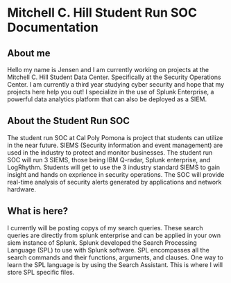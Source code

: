 # Mitchell C. Hill Student Run SOC Documentation

## About me
Hello my name is Jensen and I am currently working on projects at the Mitchell C. Hill Student Data Center. Specifically at the Security Operations Center. I am currently a third year studying cyber security and hope that my projects here help you out! I specialize in the use of Splunk Enterprise, a powerful data analytics platform that can also be deployed as a SIEM.

## About the Student Run SOC

The student run SOC at Cal Poly Pomona is project that students can utilize in the near future. SIEMS (Security information and event management) are used in the industry to protect and monitor businesses. The student run SOC will run 3 SIEMS, those being IBM Q-radar, Splunk enterprise, and LogRhythm. Students will get to use the 3 industry standard SIEMS to gain insight and hands on exprience in security operations. The SOC will provide real-time analysis of security alerts generated by applications and network hardware.

## What is here?
I currently will be posting copys of my search queries. These search queries are directly from splunk enterprise and can be applied in your own siem instance of Splunk. Splunk developed the Search Processing Language (SPL) to use with Splunk software. SPL encompasses all the search commands and their functions, arguments, and clauses. One way to learn the SPL language is by using the Search Assistant. This is where I will store SPL specific files. 
